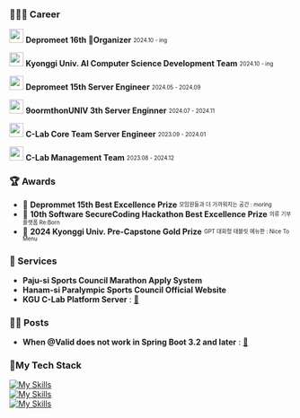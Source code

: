### **👨🏻‍💻 Career**
<img src="https://github.com/user-attachments/assets/5dd020da-b13e-4519-8482-6fea7675e91a" width="25"> **Depromeet 16th Organizer** <sub><sup>2024.10 - ing</sup></sub>

<img src="https://github.com/user-attachments/assets/4afab059-66bf-4f48-b27b-9f5bb7f4a38c" width="25"> **Kyonggi Univ. AI Computer Science Development Team** <sub><sup>2024.10 - ing</sup></sub>

<img src="https://github.com/user-attachments/assets/953e0f5a-2650-4e19-95c4-660dbbb6d67a" width="25"> **Depromeet 15th Server Engineer**  <sub><sup>2024.05 - 2024.09</sup></sub>

<img src="https://github.com/user-attachments/assets/63d107f7-8713-4489-8918-45338952de60" width="25"> **9oormthonUNIV 3th Server Enginner** <sub><sup>2024.07 - 2024.11</sup></sub>

<img src="https://github.com/user-attachments/assets/7879874b-44a0-4cce-933c-6dec70449de9" width="25"> **C-Lab Core Team Server Engineer** <sub><sup>2023.09 - 2024.01</sup></sub>

<img src="https://github.com/user-attachments/assets/02809afd-661a-487f-994d-4454bdd83456" width="25"> **C-Lab Management Team** <sub><sup>2023.08 - 2024.12</sup></sub>


### **🏆 Awards**
- 🏅 **Deprommet 15th Best Excellence Prize** <sub><sup>모임원들과 더 가까워지는 공간 : moring</sup></sub>
- 🏅 **10th Software SecureCoding Hackathon Best Excellence Prize** <sub><sup>의류 기부 플랫폼 Re:Born</sup></sub>
- 🏅 **2024 Kyonggi Univ. Pre-Capstone Gold Prize** <sub><sup>GPT 대화형 태블릿 메뉴판 : Nice To Menu</sup></sub>


### **📲 Services**
- **Paju-si Sports Council Marathon Apply System**
- **Hanam-si Paralympic Sports Council Official Website**
- **KGU C-Lab Platform Server** : <a href="https://www.clab.page">🔗</a>


### **✍🏻 Posts**
- **When @Valid does not work in Spring Boot 3.2 and later** : <a href="https://medium.com/@ummdev03/springboot3-2-이후-버전에서-valid가-동작하지-않을-때-86969320cc0f">🔗</a>


### 🔨My Tech Stack
[![My Skills](https://skillicons.dev/icons?i=java,spring,mysql,postgres,redis&theme=dark)](https://skillicons.dev) <br>
[![My Skills](https://skillicons.dev/icons?i=docker,githubactions,aws,nginx&theme=dark)](https://skillicons.dev) <br>
[![My Skills](https://skillicons.dev/icons?i=react,tailwind,vite&theme=dark)](https://skillicons.dev)
</div>


